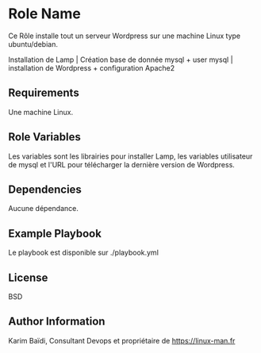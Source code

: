 Role Name
=========

Ce Rôle installe tout un serveur Wordpress sur une machine Linux type ubuntu/debian.

Installation de Lamp | Création base de donnée mysql + user mysql | installation de Wordpress + configuration Apache2

Requirements
------------

Une machine Linux.

Role Variables
--------------

Les variables sont les librairies pour installer Lamp, les variables utilisateur de mysql et l'URL pour télécharger la dernière version de Wordpress. 

Dependencies
------------

Aucune dépendance.

Example Playbook
----------------

Le playbook est disponible sur ./playbook.yml

License
-------

BSD

Author Information
------------------

Karim Baïdi, Consultant Devops et propriétaire de https://linux-man.fr
